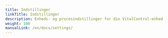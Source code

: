 ```yaml
---
title: Indstillinger
linkTitle: Indstillinger
description: Enheds- og procesindstillinger for din VitalControl-enhed
weight: 100
manualLink: /en/docs/settings/
---
```

<script>
  window.location.href = "/en/docs/settings/";
</script>
